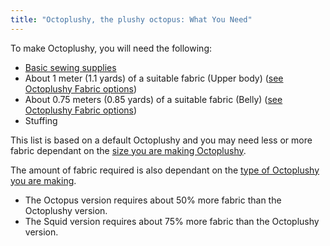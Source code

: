 ```yaml
---
title: "Octoplushy, the plushy octopus: What You Need"
---
```


To make Octoplushy, you will need the following:

- [Basic sewing supplies](/docs/sewing/basic-sewing-supplies)
- About 1 meter (1.1 yards) of a suitable fabric (Upper body) ([see Octoplushy Fabric options](/docs/patterns/octoplushy/fabric/))
- About 0.75 meters (0.85 yards) of a suitable fabric (Belly) ([see Octoplushy Fabric options](/docs/patterns/octoplushy/fabric/))
- Stuffing

<Note>

This list is based on a default Octoplushy and you may need less or more fabric dependant on the [size you are making Octoplushy](/docs/patterns/octoplushy/options/size/). 

The amount of fabric required is also dependant on the [type of Octoplushy you are making](/docs/patterns/octoplushy/options/type/).
- The Octopus version requires about 50% more fabric than the Octoplushy version.
- The Squid version requires about 75% more fabric than the Octoplushy version.

</Note>
